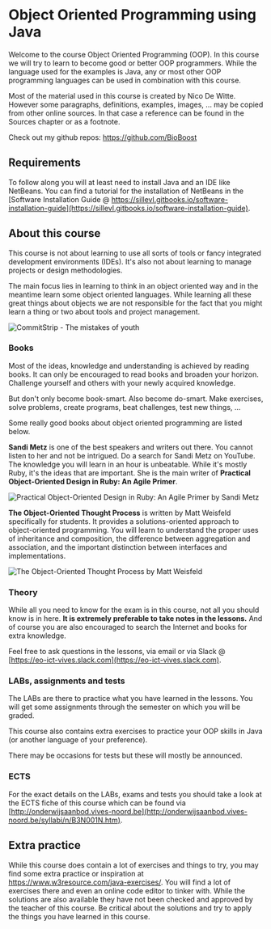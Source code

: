 # Object Oriented Programming using Java

Welcome to the course Object Oriented Programming (OOP). In this course we will try to learn to become good or better OOP programmers. While the language used for the examples is Java, any or most other OOP programming languages can be used in combination with this course.

Most of the material used in this course is created by Nico De Witte. However some paragraphs, definitions, examples, images, ... may be copied from other online sources. In that case a reference can be found in the Sources chapter or as a footnote.

Check out my github repos: https://github.com/BioBoost

## Requirements

To follow along you will at least need to install Java and an IDE like NetBeans. You can find a tutorial for the installation of NetBeans in the [Software Installation Guide @ https://sillevl.gitbooks.io/software-installation-guide](https://sillevl.gitbooks.io/software-installation-guide).

## About this course

This course is not about learning to use all sorts of tools or fancy integrated development environments (IDEs). It's also not about learning to manage projects or design methodologies.

The main focus lies in learning to think in an object oriented way and in the meantime learn some object oriented languages. While learning all these great things about objects we are not responsible for the fact that you might learn a thing or two about tools and project management.

![CommitStrip - The mistakes of youth[^1]](http://www.commitstrip.com/wp-content/uploads/2016/09/Strip-Apprendre-a-etre-dev-650-finalenglish.jpg)

[^1]: Source: http://www.commitstrip.com/en/2016/09/09/the-mistakes-of-youth/

### Books

Most of the ideas, knowledge and understanding is achieved by reading books. It can only be encouraged to read books and broaden your horizon. Challenge yourself and others with your newly acquired knowledge.

But don't only become book-smart. Also become do-smart. Make exercises, solve problems, create programs, beat challenges, test new things, ...

Some really good books about object oriented programming are listed below.

**Sandi Metz** is one of the best speakers and writers out there. You cannot listen to her and not be intrigued. Do a search for Sandi Metz on YouTube. The knowledge you will learn in an hour is unbeatable. While it's mostly Ruby, it's the ideas that are important. She is the main writer of **Practical Object-Oriented Design in Ruby: An Agile Primer**.

![Practical Object-Oriented Design in Ruby: An Agile Primer by Sandi Metz[^2]](https://static1.squarespace.com/static/5527cdbae4b0ee7b897c2111/t/5856c8712e69cfba3cc84452/1482082426895/?format=300w)

[^2]: Source: http://www.commitstrip.com/en/2016/09/09/the-mistakes-of-youth/

**The Object-Oriented Thought Process** is written by Matt Weisfeld specifically for students. It provides a solutions-oriented approach to object-oriented programming. You will learn to understand the proper uses of inheritance and composition, the difference between aggregation and association, and the important distinction between interfaces and implementations.

![The Object-Oriented Thought Process by Matt Weisfeld [^3]](https://www.pearsonhighered.com/assets/bigcovers/0/3/2/1/0321861272.jpg)

[^3]: Source: https://www.pearsonhighered.com/program/Weisfeld-Object-Oriented-Thought-Process-The-4th-Edition/PGM323375.html

### Theory

While all you need to know for the exam is in this course, not all you should know is in here. **It is extremely preferable to take notes in the lessons.** And of course you are also encouraged to search the Internet and books for extra knowledge.

Feel free to ask questions in the lessons, via email or via Slack @ [https://eo-ict-vives.slack.com](https://eo-ict-vives.slack.com).

### LABs, assignments and tests

The LABs are there to practice what you have learned in the lessons. You will get some assignments through the semester on which you will be graded.

This course also contains extra exercises to practice your OOP skills in Java (or another language of your preference).

There may be occasions for tests but these will mostly be announced.

### ECTS

For the exact details on the LABs, exams and tests you should take a look at the ECTS fiche of this course which can be found via [http://onderwijsaanbod.vives-noord.be](http://onderwijsaanbod.vives-noord.be/syllabi/n/B3N001N.htm).

## Extra practice

While this course does contain a lot of exercises and things to try, you may find some extra practice or inspiration at https://www.w3resource.com/java-exercises/. You will find a lot of exercises there and even an online code editor to tinker with. While the solutions are also available they have not been checked and approved by the teacher of this course. Be critical about the solutions and try to apply the things you have learned in this course.
